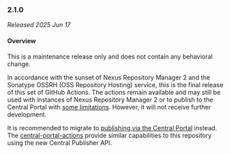 ### 2.1.0

_Released 2025 Jun 17_

#### Overview

This is a maintenance release only and does not contain any behavioral change.

In accordance with the sunset of Nexus Repository Manager 2 and the Sonatype
OSSRH (OSS Repository Hosting) service, this is the final release of this set of
GitHub Actions. The actions remain available and may still be used with
instances of Nexus Repository Manager 2 or to publish to the Central Portal with
[some limitations](https://central.sonatype.org/publish/publish-portal-ossrh-staging-api#known-limitations).
However, it will not receive further development.

It is recommended to migrate to [publishing via the Central Portal](https://central.sonatype.org/publish/publish-portal-guide/)
instead. The [central-portal-actions](https://github.com/TheMrMilchmann/central-portal-actions)
provide similar capabilities to this repository using the new Central Publisher
API.